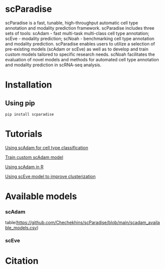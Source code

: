 # scParadise
scParadise is a fast, tunable, high-throughput automatic cell type annotation and modality prediction framework. scParadise includes three sets of tools: scAdam - fast multi-task multi-class cell type annotation; scEve - modality prediction; scNoah - benchmarking cell type annotation and modality prediction. scParadise enables users to utilize a selection of pre-existing models (scAdam or scEve) as well as to develop and train custom models tailored to specific research needs. scNoah facilitates the evaluation of novel models and methods for automated cell type annotation and modality prediction in scRNA-seq analysis.

# Installation
## Using pip
```console
pip install scparadise
```

# Tutorials

[Using scAdam for cell type classification](https://github.com/Chechekhins/scParadise/blob/main/scripts_package/scAdam_predict.ipynb)

[Train custom scAdam model](https://github.com/Chechekhins/scParadise/blob/main/scripts_package/scAdam_predict.ipynb)

[Using scAdam in R](https://github.com/Chechekhins/scParadise/blob/main/scripts_package/scAdam_predict_R.R)

[Using scEve model to improve clusterization](https://github.com/Chechekhins/scParadise/blob/main/scripts_package/scAdam_predict.ipynb)

# Available models
### scAdam
table(https://github.com/Chechekhins/scParadise/blob/main/scadam_available_models.csv)
### scEve

# Citation



 
